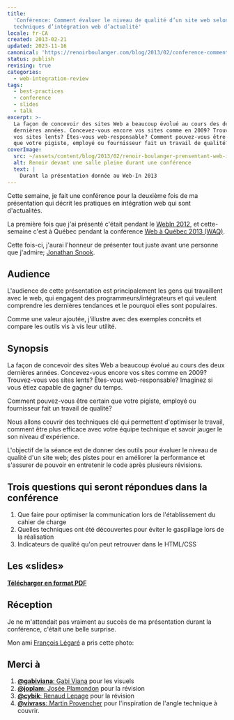 ```yaml
---
title:
  'Conférence: Comment évaluer le niveau de qualité d’un site web selon les
  techniques d’intégration web d’actualité'
locale: fr-CA
created: 2013-02-21
updated: 2023-11-16
canonical: 'https://renoirboulanger.com/blog/2013/02/conference-comment-evaluer-la-qualite-dun-site-web-selon-les-techniques-dintegration-web-dactualite/'
status: publish
revising: true
categories:
  - web-integration-review
tags:
  - best-practices
  - conference
  - slides
  - talk
excerpt: >-
  La façon de concevoir des sites Web a beaucoup évolué au cours des deux
  dernières années. Concevez-vous encore vos sites comme en 2009? Trouvez-vous
  vos sites lents? Êtes-vous web-responsable? Comment pouvez-vous être certain
  que votre pigiste, employé ou fournisseur fait un travail de qualité?
coverImage:
  src: ~/assets/content/blog/2013/02/renoir-boulanger-prensentant-web-in-2013.jpg
  alt: Renoir devant une salle pleine durant une conférence
  text: |
    Durant la présentation donnée au Web-In 2013
---
```


Cette semaine, je fait une conférence pour la deuxième fois de ma présentation
qui décrit les pratiques en intégration web qui sont d'actualités.

La première fois que j'ai présenté c'était pendant le [WebIn 2012][0], et
cette-semaine c'est à Québec pendant la conférence [Web à Québec 2013 (WAQ)][1].

Cette fois-ci, j'aurai l'honneur de présenter tout juste avant une personne que
j'admire; [Jonathan Snook][2].

## Audience

L'audience de cette présentation est principalement les gens qui travaillent
avec le web, qui engagent des programmeurs/intégrateurs et qui veulent
comprendre les dernières tendances et le pourquoi elles sont populaires.

Comme une valeur ajoutée, j'illustre avec des exemples concrêts et compare les
outils vis à vis leur utilité.

## Synopsis

La façon de concevoir des sites Web a beaucoup évolué au cours des deux
dernières années. Concevez-vous encore vos sites comme en 2009? Trouvez-vous vos
sites lents? Êtes-vous web-responsable? Imaginez si vous étiez capable de gagner
du temps.

Comment pouvez-vous être certain que votre pigiste, employé ou fournisseur fait
un travail de qualité?

Nous allons couvrir des techniques clé qui permettent d'optimiser le travail,
comment être plus efficace avec votre équipe technique et savoir jauger le son
niveau d'expérience.

L'objectif de la séance est de donner des outils pour évaluer le niveau de
qualité d'un site web; des pistes pour en améliorer la performance et s'assurer
de pouvoir en entretenir le code après plusieurs révisions.

## Trois questions qui seront répondues dans la conférence

1. Que faire pour optimiser la communication lors de l'établissement du cahier
   de charge
2. Quelles techniques ont été découvertes pour éviter le gaspillage lors de la
   réalisation
3. Indicateurs de qualité qu'on peut retrouver dans le HTML/CSS

## Les «slides»

<script async class="speakerdeck-embed" data-id="e6b55b505ea10130f6bb22000a952b58" data-ratio="1.77777777777778" src="https://speakerdeck.com/assets/embed.js"></script>

**[Télécharger en format PDF][3]**

## Réception

Je ne m'attendait pas vraiment au succès de ma présentation durant la
conférence, c'était une belle surprise.

Mon ami [François Légaré][4] a pris cette photo:

<app-image figcaption="Il y avait foule lors de ma présentation au Web à Québec" src="~/assets/content/blog/2013/02/presentation-renoir-web-a-quebec-qualite-integration-web.jpg"></app-image>

## Merci à

1. [**@gabiviana**: Gabi Viana][5] pour les visuels
2. [**@joplam**: Josée Plamondon][6] pour la révision
3. [**@cybik**: Renaud Lepage][7] pour la révision
4. [**@vivrass**: Martin Provencher][8] pour l'inspiration de l'angle technique
   à couvrir.

[0]: https://web.archive.org/web/20121121144432/http://mtldgtl.com/fr/web-in/
[1]: http://webaquebec.org/
[2]: https://twitter.com/snookca
[3]: http://renoirboulanger.com/files/201302-slides.pdf
[4]: https://twitter.com/frLegare
[5]: https://twitter.com/gabiviana
[6]: https://twitter.com/joplam
[7]: https://twitter.com/cybik
[8]: https://twitter.com/vivrass
